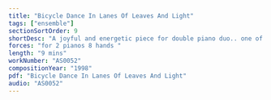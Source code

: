 ```yaml
---
title: "Bicycle Dance In Lanes Of Leaves And Light"
tags: ["ensemble"]
sectionSortOrder: 9
shortDesc: "A joyful and energetic piece for double piano duo.. one of Adrian's earliest pieces"
forces: "for 2 pianos 8 hands "
length: "9 mins"
workNumber: "AS0052"
compositionYear: "1998"
pdf: "Bicycle Dance In Lanes Of Leaves And Light"
audio: "AS0052"
---
```

